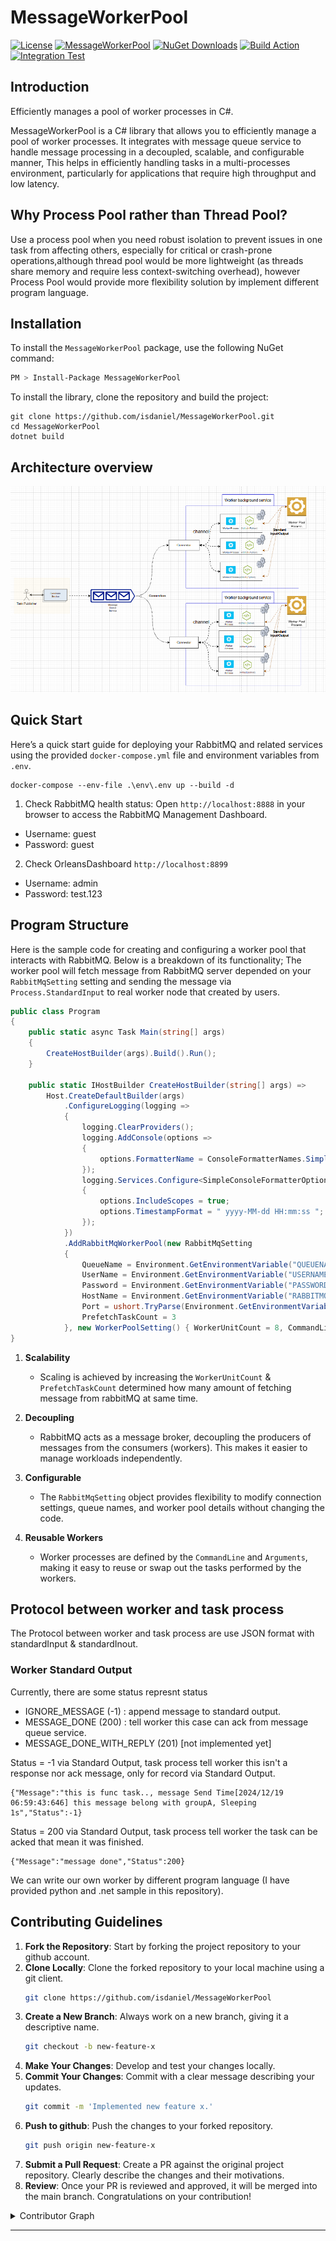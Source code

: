 # MessageWorkerPool

[![License](https://img.shields.io/github/license/isdaniel/MessageWorkerPool)](LICENSE)
[![MessageWorkerPool](https://img.shields.io/nuget/v/MessageWorkerPool.svg?style=plastic)](https://www.nuget.org/packages/MessageWorkerPool/)
[![NuGet Downloads](https://img.shields.io/nuget/dt/MessageWorkerPool.svg)](https://www.nuget.org/packages/MessageWorkerPool/)
[![Build Action](https://github.com/isdaniel/MessageWorkerPool/actions/workflows/dotnet_build.yml/badge.svg)](https://github.com/isdaniel/MessageWorkerPool/actions/workflows/dotnet_build.yml)
[![Integration Test](https://github.com/isdaniel/MessageWorkerPool/actions/workflows/integration_test.yml/badge.svg)](https://github.com/isdaniel/MessageWorkerPool/actions/workflows/integration_test.yml)

## Introduction

Efficiently manages a pool of worker processes in C#.

MessageWorkerPool is a C# library that allows you to efficiently manage a pool of worker processes. It integrates with message queue service to handle message processing in a decoupled, scalable, and configurable manner, This helps in efficiently handling tasks in a multi-processes environment, particularly for applications that require high throughput and low latency.

## Why Process Pool rather than Thread Pool?

Use a process pool when you need robust isolation to prevent issues in one task from affecting others, especially for critical or crash-prone operations,although thread pool would be more lightweight (as threads share memory and require less context-switching overhead), however Process Pool would provide more flexibility solution by implement different program language.

## Installation

To install the `MessageWorkerPool` package, use the following NuGet command:

```sh
PM > Install-Package MessageWorkerPool
```

To install the library, clone the repository and build the project:

```
git clone https://github.com/isdaniel/MessageWorkerPool.git
cd MessageWorkerPool
dotnet build
```

## Architecture overview

![](./images/arhc-overview.png)

## Quick Start

Here’s a quick start guide for deploying your RabbitMQ and related services using the provided `docker-compose.yml` file and environment variables from `.env`.

```
docker-compose --env-file .\env\.env up --build -d
```

1. Check RabbitMQ health status: Open `http://localhost:8888` in your browser to access the RabbitMQ Management Dashboard.
  * Username: guest
  * Password: guest
2. Check OrleansDashboard `http://localhost:8899`
  * Username: admin
  * Password: test.123

## Program Structure

Here is the sample code for creating and configuring a worker pool that interacts with RabbitMQ. Below is a breakdown of its functionality; The worker pool will fetch message from RabbitMQ server depended on your `RabbitMqSetting` setting and sending the message via `Process.StandardInput` to real worker node that created by users.

```c#
public class Program
{
    public static async Task Main(string[] args)
    {
        CreateHostBuilder(args).Build().Run();
    }

    public static IHostBuilder CreateHostBuilder(string[] args) =>
        Host.CreateDefaultBuilder(args)
            .ConfigureLogging(logging =>
            {
                logging.ClearProviders();
                logging.AddConsole(options =>
                {
                    options.FormatterName = ConsoleFormatterNames.Simple;
                });
                logging.Services.Configure<SimpleConsoleFormatterOptions>(options =>
                {
                    options.IncludeScopes = true;
                    options.TimestampFormat = " yyyy-MM-dd HH:mm:ss ";
                });
            })
            .AddRabbitMqWorkerPool(new RabbitMqSetting
            {
                QueueName = Environment.GetEnvironmentVariable("QUEUENAME"),
                UserName = Environment.GetEnvironmentVariable("USERNAME") ?? "guest",
                Password = Environment.GetEnvironmentVariable("PASSWORD") ?? "guest",
                HostName = Environment.GetEnvironmentVariable("RABBITMQ_HOSTNAME"),
                Port = ushort.TryParse(Environment.GetEnvironmentVariable("RABBITMQ_PORT"), out ushort p) ? p : (ushort)5672,
                PrefetchTaskCount = 3
            }, new WorkerPoolSetting() { WorkerUnitCount = 8, CommandLine = "python3", Arguments = @"./worker.py" });
}
```

1. **Scalability**
   - Scaling is achieved by increasing the `WorkerUnitCount` & `PrefetchTaskCount` determined how many amount of fetching message from rabbitMQ at same time.

2. **Decoupling**
   - RabbitMQ acts as a message broker, decoupling the producers of messages from the consumers (workers). This makes it easier to manage workloads independently.

3. **Configurable**
   - The `RabbitMqSetting` object provides flexibility to modify connection settings, queue names, and worker pool details without changing the code.

4. **Reusable Workers**
   - Worker processes are defined by the `CommandLine` and `Arguments`, making it easy to reuse or swap out the tasks performed by the workers.

## Protocol between worker and task process

The Protocol between worker and task process are use JSON format with standardInput & standardInout.

### Worker Standard Output

Currently, there are some status represnt status

* IGNORE_MESSAGE (-1) : append message to standard output.
* MESSAGE_DONE (200) : tell worker this case can ack from message queue service.
* MESSAGE_DONE_WITH_REPLY (201) [not implemented yet]

Status = -1 via Standard Output, task process tell worker this isn't a response nor ack message, only for record via Standard Output.

```
{"Message":"this is func task.., message Send Time[2024/12/19 06:59:43:646] this message belong with groupA, Sleeping 1s","Status":-1}
```

Status = 200 via Standard Output, task process tell worker the task can be acked that mean it was finished.

```
{"Message":"message done","Status":200}
```

We can write our own worker by different program language (I have provided python and .net sample in this repository).

## Contributing Guidelines

1. **Fork the Repository**: Start by forking the project repository to your github account.
2. **Clone Locally**: Clone the forked repository to your local machine using a git client.
   ```sh
   git clone https://github.com/isdaniel/MessageWorkerPool
   ```
3. **Create a New Branch**: Always work on a new branch, giving it a descriptive name.
   ```sh
   git checkout -b new-feature-x
   ```
4. **Make Your Changes**: Develop and test your changes locally.
5. **Commit Your Changes**: Commit with a clear message describing your updates.
   ```sh
   git commit -m 'Implemented new feature x.'
   ```
6. **Push to github**: Push the changes to your forked repository.
   ```sh
   git push origin new-feature-x
   ```
7. **Submit a Pull Request**: Create a PR against the original project repository. Clearly describe the changes and their motivations.
8. **Review**: Once your PR is reviewed and approved, it will be merged into the main branch. Congratulations on your contribution!
</details>

<details closed>
<summary>Contributor Graph</summary>
<br>
<p align="left">
   <a href="https://github.com{/isdaniel/MessageWorkerPool/}graphs/contributors">
      <img src="https://contrib.rocks/image?repo=isdaniel/MessageWorkerPool">
   </a>
</p>
</details>

---
